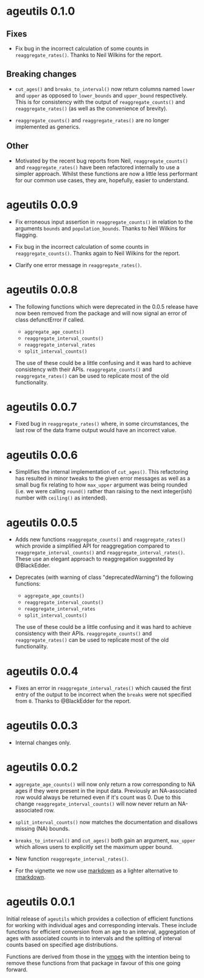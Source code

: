 # ageutils 0.1.0

## Fixes

* Fix bug in the incorrect calculation of some counts in `reaggregate_rates()`.
  Thanks to Neil Wilkins for the report.

## Breaking changes

* `cut_ages()` and `breaks_to_interval()` now return columns named `lower` and
  `upper` as opposed to `lower_bounds` and `upper_bound` respectively. This is
  for consistency with the output of `reaggregate_counts()` and
  `reaggregate_rates()` (as well as the convenience of brevity).
  
* `reaggregate_counts()` and `reaggregate_rates()` are no longer implemented as
  generics.

## Other

* Motivated by the recent bug reports from Neil, `reaggregate_counts()` and
  `reaggregate_rates()` have been refactored internally to use a simpler
  approach. Whilst these functions are now a little less performant for our
  common use cases, they are, hopefully, easier to understand.

# ageutils 0.0.9

* Fix erroneous input assertion in `reaggregate_counts()` in relation to
  the arguments `bounds` and `population_bounds`. Thanks to Neil Wilkins for
  flagging.
  
* Fix bug in the incorrect calculation of some counts in `reaggregate_counts()`.
  Thanks again to Neil Wilkins for the report.
  
* Clarify one error message in `reaggregate_rates()`.

# ageutils 0.0.8

* The following functions which were deprecated in the 0.0.5 release have now
  been removed from the package and will now signal an error of class
  defunctError if called.

    - `aggregate_age_counts()`
    - `reaggregate_interval_counts()`
    - `reaggregate_interval_rates`
    - `split_interval_counts()`
  
  The use of these could be a little confusing and it was hard to achieve
  consistency with their APIs. `reaggregate_counts()` and `reaggregate_rates()`
  can be used to replicate most of the old functionality.

# ageutils 0.0.7

* Fixed bug in `reaggregate_rates()` where, in some circumstances, the last
  row of the data frame output would have an incorrect value.

# ageutils 0.0.6

* Simplifies the internal implementation of `cut_ages()`. This refactoring has
  resulted in minor tweaks to the given error messages as well as a small bug 
  fix relating to how `max_upper` argument was being rounded (i.e. we were
  calling `round()` rather than raising to the next integer(ish) number with
  `ceiling()` as intended).

# ageutils 0.0.5

* Adds new functions `reaggregate_counts()` and `reaggregate_rates()` which
  provide a simplified API for reaggregation compared to
  `reaggregate_interval_counts()` and `reaggregate_interval_rates()`. These
  use an elegant approach to reaggregation suggested by @BlackEdder.
  
* Deprecates (with warning of class "deprecatedWarning") the following functions:

    - `aggregate_age_counts()`
    - `reaggregate_interval_counts()`
    - `reaggregate_interval_rates`
    - `split_interval_counts()`
  
  The use of these could be a little confusing and it was hard to achieve
  consistency with their APIs. `reaggregate_counts()` and `reaggregate_rates()`
  can be used to replicate most of the old functionality.
  
# ageutils 0.0.4

* Fixes an error in `reaggregate_interval_rates()` which caused the first entry
  of the output to be incorrect when the `breaks` were not specified from `0`.
  Thanks to @BlackEdder for the report.

# ageutils 0.0.3

* Internal changes only.

# ageutils 0.0.2

*  `aggregate_age_counts()` will now only return a row corresponding to NA ages
  if they were present in the input data. Previously an NA-associated row would
  always be returned even if it's count was 0. Due to this change
  `reaggregate_interval_counts()` will now never return an NA-associated row.

* `split_interval_counts()` now matches the documentation and disallows missing
  (NA) bounds.

* `breaks_to_interval()` and `cut_ages()` both gain an argument, `max_upper`
  which allows users to explicitly set the maximum upper bound.
  
* New function `reaggregate_interval_rates()`.

* For the vignette we now use
  [markdown](https://cran.r-project.org/package=markdown) as a lighter
  alternative to [rmarkdown](https://cran.r-project.org/package=rmarkdown).

# ageutils 0.0.1

Initial release of `ageutils` which provides a collection of efficient functions
for working with individual ages and corresponding intervals. These include
functions for efficient conversion from an age to an interval, aggregation of
ages with associated counts in to intervals and the splitting of interval counts
based on specified age distributions.

Functions are derived from those in the
[ympes](https://cran.r-project.org/package=ympes) with the intention being to
remove these functions from that package in favour of this one going forward.
